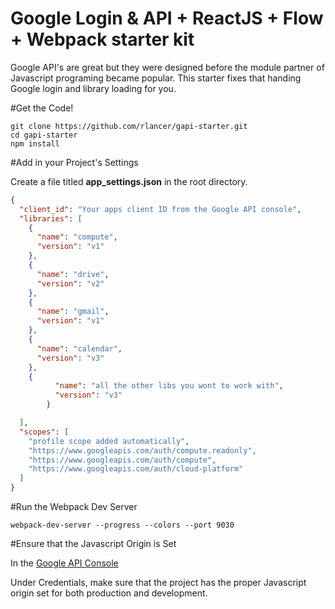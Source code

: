 Google Login & API + ReactJS + Flow + Webpack starter kit
=========================================================

Google API's are great but they were designed before the module partner of Javascript programing became popular.
This starter fixes that handing Google login and library loading for you.

#Get the Code!

    git clone https://github.com/rlancer/gapi-starter.git
    cd gapi-starter
    npm install


#Add in your Project's Settings

Create a file titled **app_settings.json** in the root directory.

```JSON
{
  "client_id": "Your apps client ID from the Google API console",
  "libraries": [
    {
      "name": "compute",
      "version": "v1"
    },
    {
      "name": "drive",
      "version": "v2"
    },
    {
      "name": "gmail",
      "version": "v1"
    },
    {
      "name": "calendar",
      "version": "v3"
    },
    {
          "name": "all the other libs you wont to work with",
          "version": "v3"
        }

  ],
  "scopes": [
    "profile scope added automatically",
    "https://www.googleapis.com/auth/compute.readonly",
    "https://www.googleapis.com/auth/compute",
    "https://www.googleapis.com/auth/cloud-platform"
  ]
}
```


#Run the Webpack Dev Server

    webpack-dev-server --progress --colors --port 9030

#Ensure that the Javascript Origin is Set

In the [Google API Console](https://console.developers.google.com)

Under Credentials, make sure that the project has the proper Javascript origin set for both production and development.
